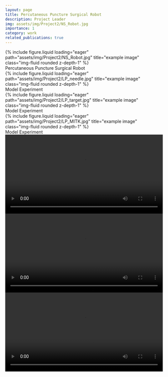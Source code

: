 ```yaml
---
layout: page
title: Percutaneous Puncture Surgical Robot
description: Project Leader
img: assets/img/Project2/NS_Robot.jpg
importance: 1
category: work
related_publications: true
---
```


<div class="row">
    <div class="col-sm mt-3 mt-md-0">
        {% include figure.liquid loading="eager" path="assets/img/Project2/NS_Robot.jpg" title="example image" class="img-fluid rounded z-depth-1" %}
    </div>
</div>
<div class="caption">
   Percutaneous Puncture Surgical Robot
</div>

<div class="row">
    <div class="col-sm mt-3 mt-md-0">
        {% include figure.liquid loading="eager" path="assets/img/Project2/LP_needle.jpg" title="example image" class="img-fluid rounded z-depth-1" %}
    </div>
</div>
<div class="caption">
  Model Experiment
</div>

<div class="row">
    <div class="col-sm mt-3 mt-md-0">
        {% include figure.liquid loading="eager" path="assets/img/Project2/LP_target.jpg" title="example image" class="img-fluid rounded z-depth-1" %}
    </div>
</div>
<div class="caption">
   Model Experiment
</div>

<div class="row">
    <div class="col-sm mt-3 mt-md-0">
        {% include figure.liquid loading="eager" path="assets/img/Project2/LP_MITK.jpg" title="example image" class="img-fluid rounded z-depth-1" %}
    </div>
</div>
<div class="caption">
   Model Experiment 
</div>

<video width="100%" controls>
  <source src="/assets/video/RenderingRobotArm.mp4" type="video/mp4">
  Your browser does not support the video tag.
</video>

<video width="100%" controls>
  <source src="/assets/video/MR_1.mp4" type="video/mp4">
  Your browser does not support the video tag.
</video>

<video width="100%" controls>
  <source src="/assets/video/MR_2.mp4" type="video/mp4">
  Your browser does not support the video tag.
</video>
